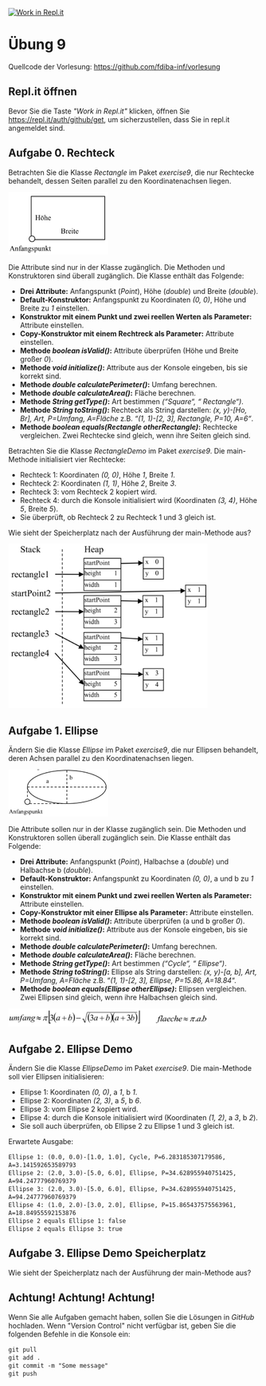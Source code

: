 [![Work in Repl.it](https://classroom.github.com/assets/work-in-replit-14baed9a392b3a25080506f3b7b6d57f295ec2978f6f33ec97e36a161684cbe9.svg)](https://classroom.github.com/online_ide?assignment_repo_id=3721057&assignment_repo_type=AssignmentRepo)
# Übung 9
Quellcode der Vorlesung: https://github.com/fdiba-inf/vorlesung
## Repl.it öffnen
Bevor Sie die Taste _"Work in Repl.it"_ klicken, öffnen Sie https://repl.it/auth/github/get, um sicherzustellen, dass Sie in repl.it angemeldet sind.
## Aufgabe 0. Rechteck
Betrachten Sie die Klasse _Rectangle_ im Paket _exercise9_, die nur Rechtecke behandelt, dessen Seiten parallel zu den Koordinatenachsen liegen.

<img src="https://github.com/fdiba-inf/vorlesung/raw/master/images/exercise9/rectangle.png" width="200">

Die Attribute sind nur in der Klasse zugänglich.
Die Methoden und Konstruktoren sind überall zugänglich.
Die Klasse enthält das Folgende:
* **Drei Attribute:** Anfangspunkt (_Point_), Höhe (_double_) und Breite (_double_).
* **Default-Konstruktor:** Anfangspunkt zu Koordinaten _(0, 0)_, Höhe und Breite zu _1_ einstellen.
* **Konstruktor mit einem Punkt und zwei reellen Werten als Parameter:** Attribute einstellen.
* **Copy-Konstruktor mit einem Rechtreck als Parameter:** Attribute einstellen.
* **Methode _boolean isValid()_:** Attribute überprüfen (Höhe und Breite großer _0_).
* **Methode _void initialize()_:** Attribute aus der Konsole eingeben, bis sie korrekt sind.
* **Methode _double calculatePerimeter()_:** Umfang berechnen.
* **Methode _double calculateArea()_:** Fläche berechnen.
* **Methode _String getType()_:** Art bestimmen _(“Square“, “ Rectangle“)_.
* **Methode _String toString()_:** Rechteck als String darstellen: _(x, y)-[Ho, Br], Art, P=Umfang, A=Fläche_ z.B. _“(1, 1)-[2, 3], Rectangle, P=10, A=6“_.
* **Methode _boolean equals(Rectangle otherRectangle)_:** Rechtecke vergleichen. Zwei Rechtecke sind gleich, wenn ihre Seiten gleich sind.

Betrachten Sie die Klasse _RectangleDemo_ im Paket _exercise9_. Die main-Methode initialisiert vier Rechtecke:
* Rechteck 1: Koordinaten _(0, 0)_, Höhe _1_, Breite _1_.
* Rechteck 2: Koordinaten _(1, 1)_, Höhe _2_, Breite _3_.
* Rechteck 3: vom Rechteck 2 kopiert wird.
* Rechteck 4: durch die Konsole initialisiert wird (Koordinaten _(3, 4)_, Höhe _5_, Breite _5_).
* Sie überprüft, ob Rechteck 2 zu Rechteck 1 und 3 gleich ist.

Wie sieht der Speicherplatz nach der Ausführung der main-Methode aus?

<img src="https://github.com/fdiba-inf/vorlesung/raw/master/images/exercise9/rectangle-memory.png" width="400">

## Aufgabe 1. Ellipse
Ändern Sie die Klasse _Ellipse_ im Paket _exercise9_, die nur Ellipsen behandelt, deren Achsen parallel zu den Koordinatenachsen liegen.

<img src="https://github.com/fdiba-inf/vorlesung/raw/master/images/exercise9/ellipse.png" width="200">

Die Attribute sollen nur in der Klasse zugänglich sein.
Die Methoden und Konstruktoren sollen überall zugänglich sein.
Die Klasse enthält das Folgende:

* **Drei Attribute:** Anfangspunkt (_Point_), Halbachse a (_double_) und Halbachse b (_double_).
* **Default-Konstruktor:** Anfangspunkt zu Koordinaten _(0, 0)_, a und b zu _1_ einstellen.
* **Konstruktor mit einem Punkt und zwei reellen Werten als Parameter:** Attribute einstellen.
* **Copy-Konstruktor mit einer Ellipse als Parameter:** Attribute einstellen.
* **Methode _boolean isValid()_:** Attribute überprüfen (a und b großer _0_).
* **Methode _void initialize()_:** Attribute aus der Konsole eingeben, bis sie korrekt sind.
* **Methode _double calculatePerimeter()_:** Umfang berechnen.
* **Methode _double calculateArea()_:** Fläche berechnen.
* **Methode _String getType()_:** Art bestimmen _(“Cycle“, “ Ellipse“)_.
* **Methode _String toString()_:** Ellipse als String darstellen: _(x, y)-[a, b], Art, P=Umfang, A=Fläche_ z.B. “_(1, 1)-[2, 3], Ellipse, P=15.86, A=18.84_“.
* **Methode _boolean equals(Ellipse otherEllipse)_:** Ellipsen vergleichen. Zwei Ellipsen sind gleich, wenn ihre Halbachsen gleich sind.

<img src="https://github.com/fdiba-inf/vorlesung/raw/master/images/exercise9/ellipse-formula.png" width="400">

## Aufgabe 2. Ellipse Demo
Ändern Sie die Klasse _EllipseDemo_ im Paket _exercise9_. Die main-Methode soll vier Ellipsen initialisieren:
* Ellipse 1: Koordinaten _(0, 0)_, a _1_, b _1_.
* Ellipse 2: Koordinaten _(2, 3)_, a _5_, b _6_.
* Ellipse 3: vom Ellipse 2 kopiert wird.
* Ellipse 4: durch die Konsole initialisiert wird (Koordinaten _(1, 2)_, a _3_, b _2_).
* Sie soll auch überprüfen, ob Ellipse 2 zu Ellipse 1 und 3 gleich ist. 

Erwartete Ausgabe:
``` 
Ellipse 1: (0.0, 0.0)-[1.0, 1.0], Cycle, P=6.283185307179586, A=3.141592653589793
Ellipse 2: (2.0, 3.0)-[5.0, 6.0], Ellipse, P=34.628955940751425, A=94.24777960769379
Ellipse 3: (2.0, 3.0)-[5.0, 6.0], Ellipse, P=34.628955940751425, A=94.24777960769379
Ellipse 4: (1.0, 2.0)-[3.0, 2.0], Ellipse, P=15.865437575563961, A=18.84955592153876
Ellipse 2 equals Ellipse 1: false
Ellipse 2 equals Ellipse 3: true
``` 
## Aufgabe 3. Ellipse Demo Speicherplatz
Wie sieht der Speicherplatz nach der Ausführung der main-Methode aus?
## Achtung! Achtung! Achtung!
Wenn Sie alle Aufgaben gemacht haben, sollen Sie die Lösungen in _GitHub_ hochladen. 
Wenn "Version Control" nicht verfügbar ist, geben Sie die folgenden Befehle in die Konsole ein:
``` 
git pull
git add .
git commit -m "Some message"
git push
``` 
